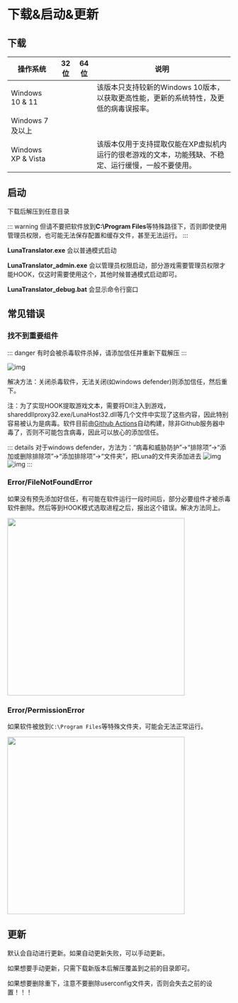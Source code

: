 # 下载&启动&更新

## 下载

| 操作系统 | 32位 | 64位 | 说明 |
| - | - | - | - |
| Windows 10 & 11 |  | <downloadbtn href="https://lunatranslator.org/Resource/DownloadLuna/x64_win10?doc=1"/> | 该版本只支持较新的Windows 10版本，以获取更高性能，更新的系统特性，及更低的病毒误报率。
| Windows 7 及以上 | <downloadbtn href="https://lunatranslator.org/Resource/DownloadLuna/x86_win7?doc=1"/> | <downloadbtn href="https://lunatranslator.org/Resource/DownloadLuna/x64_win7?doc=1"/> |
| Windows XP & Vista | <downloadbtn href="https://lunatranslator.org/Resource/DownloadLuna/x86_winxp?doc=1"/> | | 该版本仅用于支持提取仅能在XP虚拟机内运行的很老游戏的文本，功能残缺、不稳定、运行缓慢，一般不要使用。


## 启动

下载后解压到任意目录

::: warning
但请不要把软件放到**C:\Program Files**等特殊路径下，否则即使使用管理员权限，也可能无法保存配置和缓存文件，甚至无法运行。
:::

**LunaTranslator.exe** 会以普通模式启动 

**LunaTranslator_admin.exe** 会以管理员权限启动，部分游戏需要管理员权限才能HOOK，仅这时需要使用这个，其他时候普通模式启动即可。

**LunaTranslator_debug.bat** 会显示命令行窗口

## 常见错误

### 找不到重要组件

::: danger
有时会被杀毒软件杀掉，请添加信任并重新下载解压
:::

![img](https://image.lunatranslator.org/zh/cantstart/2.jpg) 

解决方法：关闭杀毒软件，无法关闭(如windows defender)则添加信任，然后重下。

注：为了实现HOOK提取游戏文本，需要将Dll注入到游戏，shareddllproxy32.exe/LunaHost32.dll等几个文件中实现了这些内容，因此特别容易被认为是病毒。软件目前由[Github Actions](https://github.com/HIllya51/LunaTranslator/actions)自动构建，除非Github服务器中毒了，否则不可能包含病毒，因此可以放心的添加信任。

::: details 对于windows defender，方法为：“病毒和威胁防护”->“排除项”->“添加或删除排除项”->“添加排除项”->“文件夹”，把Luna的文件夹添加进去
![img](https://image.lunatranslator.org/zh/cantstart/4.png) 
![img](https://image.lunatranslator.org/zh/cantstart/3.png) 
::: 

### Error/FileNotFoundError

如果没有预先添加好信任，有可能在软件运行一段时间后，部分必要组件才被杀毒软件删除。然后等到HOOK模式选取进程之后，报出这个错误。解决方法同上。

<img src="https://image.lunatranslator.org/zh/notfound.png" width=400>

### Error/PermissionError

如果软件被放到`C:\Program Files`等特殊文件夹，可能会无法正常运行。

<img src="https://image.lunatranslator.org/zh/cantstart/6.png" width=400>

## 更新

默认会自动进行更新。如果自动更新失败，可以手动更新。

如果想要手动更新，只需下载新版本后解压覆盖到之前的目录即可。

如果想要删除重下，注意不要删除userconfig文件夹，否则会失去之前的设置！！！
